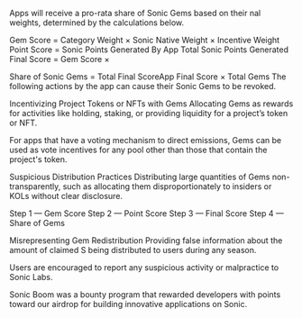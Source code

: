 Apps will receive a pro-rata share of Sonic Gems based on their  nal weights, determined by the calculations below.

Gem Score = Category Weight × Sonic Native Weight × Incentive Weight Point Score = Sonic Points Generated By App Total Sonic Points Generated Final Score = Gem Score ×

Share of Sonic Gems = Total Final ScoreApp Final Score × Total Gems The following actions by the app can cause their Sonic Gems to be revoked.

Incentivizing Project Tokens or NFTs with Gems Allocating Gems as rewards for activities like holding, staking, or providing liquidity for a project’s token or NFT.

For apps that have a voting mechanism to direct emissions, Gems can be used as vote incentives for any pool other than those that contain the project's token.

Suspicious Distribution Practices Distributing large quantities of Gems non-transparently, such as allocating them disproportionately to insiders or KOLs without clear disclosure.

Step 1 — Gem Score Step 2 — Point Score Step 3 — Final Score Step 4 — Share of Gems

Misrepresenting Gem Redistribution Providing false information about the amount of claimed S being distributed to users during any season.

Users are encouraged to report any suspicious activity or malpractice to Sonic Labs.

Sonic Boom was a bounty program that rewarded developers with points toward our airdrop for building innovative applications on Sonic.